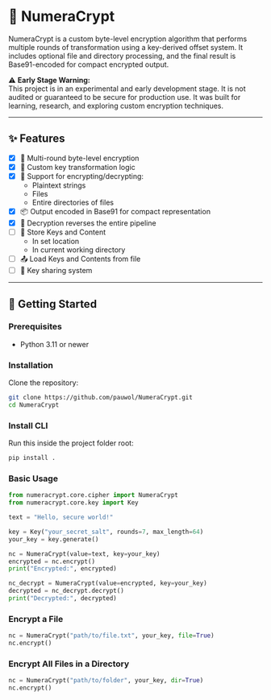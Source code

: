 # 🔐 NumeraCrypt

NumeraCrypt is a custom byte-level encryption algorithm that performs multiple rounds of transformation using a key-derived offset system. It includes optional file and directory processing, and the final result is Base91-encoded for compact encrypted output.

⚠️ **Early Stage Warning:**\
This project is in an experimental and early development stage. It is not audited or guaranteed to be secure for production use. It was built for learning, research, and exploring custom encryption techniques.

---

## ✨ Features

- [x] 🔢 Multi-round byte-level encryption
- [x] 🔑 Custom key transformation logic
- [x] 📂 Support for encrypting/decrypting:
  - Plaintext strings
  - Files
  - Entire directories of files
- [x] 📦 Output encoded in Base91 for compact representation
- [x] 🔄 Decryption reverses the entire pipeline
- [ ] 📍 Store Keys and Content
  - In set location
  - In current working directory
- [ ] 📤 Load Keys and Contents from file
- [ ] 🔗 Key sharing system

---

## 🚀 Getting Started

### Prerequisites

- Python 3.11 or newer

### Installation

Clone the repository:

```bash
git clone https://github.com/pauwol/NumeraCrypt.git
cd NumeraCrypt
```

### Install CLI

Run this inside the project folder root:

```bash
pip install .
```

### Basic Usage

```python
from numeracrypt.core.cipher import NumeraCrypt
from numeracrypt.core.key import Key

text = "Hello, secure world!"

key = Key("your_secret_salt", rounds=7, max_length=64)
your_key = key.generate()

nc = NumeraCrypt(value=text, key=your_key)
encrypted = nc.encrypt()
print("Encrypted:", encrypted)

nc_decrypt = NumeraCrypt(value=encrypted, key=your_key)
decrypted = nc_decrypt.decrypt()
print("Decrypted:", decrypted)
```

### Encrypt a File

```python
nc = NumeraCrypt("path/to/file.txt", your_key, file=True)
nc.encrypt()
```

### Encrypt All Files in a Directory

```python
nc = NumeraCrypt("path/to/folder", your_key, dir=True)
nc.encrypt()
```
